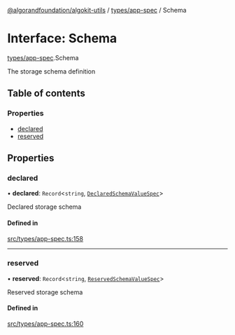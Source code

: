 [@algorandfoundation/algokit-utils](../README.md) / [types/app-spec](../modules/types_app_spec.md) / Schema

# Interface: Schema

[types/app-spec](../modules/types_app_spec.md).Schema

The storage schema definition

## Table of contents

### Properties

- [declared](types_app_spec.Schema.md#declared)
- [reserved](types_app_spec.Schema.md#reserved)

## Properties

### declared

• **declared**: `Record`\<`string`, [`DeclaredSchemaValueSpec`](types_app_spec.DeclaredSchemaValueSpec.md)\>

Declared storage schema

#### Defined in

[src/types/app-spec.ts:158](https://github.com/joe-p/algokit-utils-ts/blob/main/src/types/app-spec.ts#L158)

___

### reserved

• **reserved**: `Record`\<`string`, [`ReservedSchemaValueSpec`](types_app_spec.ReservedSchemaValueSpec.md)\>

Reserved storage schema

#### Defined in

[src/types/app-spec.ts:160](https://github.com/joe-p/algokit-utils-ts/blob/main/src/types/app-spec.ts#L160)
